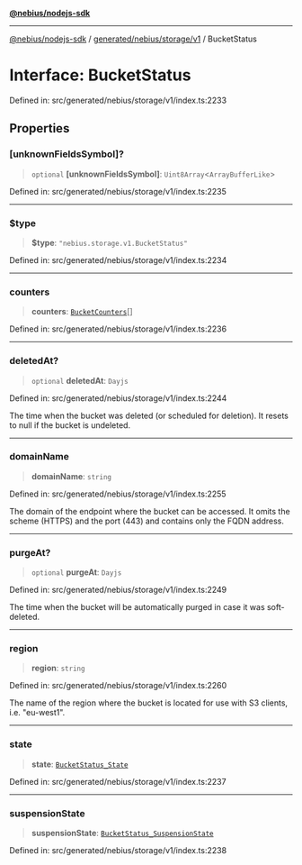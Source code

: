 [**@nebius/nodejs-sdk**](../../../../../README.md)

***

[@nebius/nodejs-sdk](../../../../../README.md) / [generated/nebius/storage/v1](../README.md) / BucketStatus

# Interface: BucketStatus

Defined in: src/generated/nebius/storage/v1/index.ts:2233

## Properties

### \[unknownFieldsSymbol\]?

> `optional` **\[unknownFieldsSymbol\]**: `Uint8Array`\<`ArrayBufferLike`\>

Defined in: src/generated/nebius/storage/v1/index.ts:2235

***

### $type

> **$type**: `"nebius.storage.v1.BucketStatus"`

Defined in: src/generated/nebius/storage/v1/index.ts:2234

***

### counters

> **counters**: [`BucketCounters`](BucketCounters.md)[]

Defined in: src/generated/nebius/storage/v1/index.ts:2236

***

### deletedAt?

> `optional` **deletedAt**: `Dayjs`

Defined in: src/generated/nebius/storage/v1/index.ts:2244

The time when the bucket was deleted (or scheduled for deletion).
 It resets to null if the bucket is undeleted.

***

### domainName

> **domainName**: `string`

Defined in: src/generated/nebius/storage/v1/index.ts:2255

The domain of the endpoint where the bucket can be accessed. It omits the scheme (HTTPS) and the port (443)
 and contains only the FQDN address.

***

### purgeAt?

> `optional` **purgeAt**: `Dayjs`

Defined in: src/generated/nebius/storage/v1/index.ts:2249

The time when the bucket will be automatically purged in case it was soft-deleted.

***

### region

> **region**: `string`

Defined in: src/generated/nebius/storage/v1/index.ts:2260

The name of the region where the bucket is located for use with S3 clients, i.e. "eu-west1".

***

### state

> **state**: [`BucketStatus_State`](../type-aliases/BucketStatus_State.md)

Defined in: src/generated/nebius/storage/v1/index.ts:2237

***

### suspensionState

> **suspensionState**: [`BucketStatus_SuspensionState`](../type-aliases/BucketStatus_SuspensionState.md)

Defined in: src/generated/nebius/storage/v1/index.ts:2238
